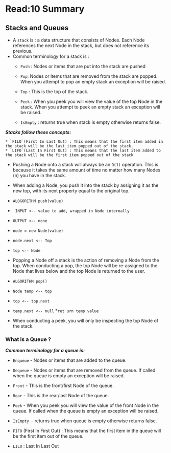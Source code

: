 # Read:10 Summary
## Stacks and Queues
* A `stack` is :  a data structure that consists of Nodes. Each Node references the next Node in the stack, but does not reference its previous.
* Common terminology for a stack is : 
  * `Push` : Nodes or items that are put into the stack are pushed

  * `Pop`: Nodes or items that are removed from the stack are popped. When you attempt to pop an empty stack an exception will be raised.

  * `Top` :  This is the top of the stack.

  * `Peek` : When you peek you will view the value of the top Node in the stack. When you attempt to peek an empty stack an exception will be raised.

  * `IsEmpty` : returns true when stack is empty otherwise returns false.
  
 
 ***Stacks follow these concepts:***
  
    * `FILO`(First In Last Out) : This means that the first item added in the stack will be the last item popped out of the stack.
    * `LIFO`(Last In First Out) : This means that the last item added to the stack will be the first item popped out of the stack
    
* Pushing a Node onto a stack will always be an `O(1)` operation. This is because it takes the same amount of time no matter how many
   Nodes (n) you have in the stack.
* When adding a Node, you push it into the stack by assigning it as the new top, with its next property equal to the original top.

* `ALOGORITHM push(value)`
* ` INPUT <-- value to add, wrapped in Node internally`
* `OUTPUT <-- none`
* `node = new Node(value)`
* `node.next <-- Top`
* `top <-- Node`
* Popping a Node off a stack is the action of removing a Node from the top. When conducting a pop, the top Node will be re-assigned to the Node that 
lives below and the top Node is returned to the user.
* `ALGORITHM pop()`

* `Node temp <-- top`
* `top <-- top.next`
* `temp.next <-- null`
*`ret urn temp.value`
* When conducting a peek, you will only be inspecting the top Node of the stack.
### What is a Queue ?
***Common terminology for a queue is:***
  * `Enqueue` - Nodes or items that are added to the queue.

  * `Dequeue` - Nodes or items that are removed from the queue. If called when the queue is empty an exception will be raised.

  * `Front` - This is the front/first Node of the queue.

  * `Rear` - This is the rear/last Node of the queue.

  * `Peek` - When you peek you will view the value of the front Node in the queue. If called when the queue is empty an exception will be raised.

  * `IsEmpty `- returns true when queue is empty otherwise returns false.

* `FIFO` (First In First Out) : This means that the first item in the queue will be the first item out of the queue.
* `LILO` : Last In Last Out

  

